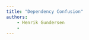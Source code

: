 ```yaml
---
title: "Dependency Confusion"
authors:
    - Henrik Gundersen
    -                            
---
```

